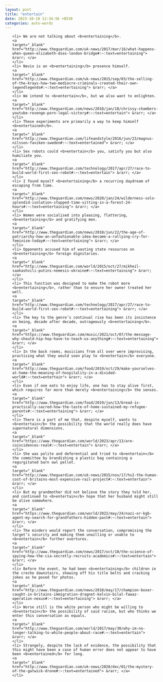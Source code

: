 ```yaml
---
layout: post
title: "entertain"
date: 2023-10-10 12:34:56 +0530
categories: auto-words
---
```

<ol>

    <li> We are not talking about <b>entertaining</b>.
    <a 
    target="_blank" 
    href="http://www.theguardian.com/uk-news/2017/mar/16/what-happens-when-queen-elizabeth-dies-london-bridge#:~:text=entertaining"> &rarr; </a>
    </li>
    <li> Nevio is an <b>entertaining</b> presence himself.
    <a 
    target="_blank" 
    href="http://www.theguardian.com/uk-news/2015/sep/03/the-selling-of-the-krays-how-two-mediocre-criminals-created-their-own-legendlegends#:~:text=entertaining"> &rarr; </a>
    </li>
    <li> We intend to <b>entertain</b>, but we also want to enlighten.
    <a 
    target="_blank" 
    href="http://www.theguardian.com/news/2018/jan/18/chrissy-chambers-youtube-revenge-porn-legal-victory#:~:text=entertain"> &rarr; </a>
    </li>
    <li> These experiments are primarily a way to keep himself <b>entertained</b>.
    <a 
    target="_blank" 
    href="http://www.theguardian.com/lifeandstyle/2016/jun/23/magnus-nilsson-faviken-sweden#:~:text=entertained"> &rarr; </a>
    </li>
    <li> Sex robots could <b>entertain</b> you, satisfy you but also humiliate you.
    <a 
    target="_blank" 
    href="http://www.theguardian.com/technology/2017/apr/27/race-to-build-world-first-sex-robot#:~:text=entertain"> &rarr; </a>
    </li>
    <li> I found myself <b>entertaining</b> a recurring daydream of escaping from time.
    <a 
    target="_blank" 
    href="http://www.theguardian.com/news/2020/jan/24/wilderness-solo-splendid-isolation-stopped-time-sitting-in-a-forest-24-hours#:~:text=entertaining"> &rarr; </a>
    </li>
    <li> Women were socialised into pleasing, flattering, <b>entertaining</b> and gratifying men.
    <a 
    target="_blank" 
    href="http://www.theguardian.com/news/2018/jun/22/the-age-of-patriarchy-how-an-unfashionable-idea-became-a-rallying-cry-for-feminism-today#:~:text=entertaining"> &rarr; </a>
    </li>
    <li> Opponents accused him of wasting state resources on <b>entertaining</b> foreign dignitaries.
    <a 
    target="_blank" 
    href="http://www.theguardian.com/world/2015/oct/27/mikheil-saakashvili-putins-nemesis-ukraine#:~:text=entertaining"> &rarr; </a>
    </li>
    <li> This function was designed to make the robot more <b>entertaining</b>, rather than to ensure her owner treated her well.
    <a 
    target="_blank" 
    href="http://www.theguardian.com/technology/2017/apr/27/race-to-build-world-first-sex-robot#:~:text=entertaining"> &rarr; </a>
    </li>
    <li> The key to the genre’s continual rise has been its insistence on being, decade after decade, outrageously <b>entertaining</b>.
    <a 
    target="_blank" 
    href="https://www.theguardian.com/music/2021/oct/07/the-message-why-should-hip-hop-have-to-teach-us-anything#:~:text=entertaining"> &rarr; </a>
    </li>
    <li> In the back rooms, musicians from all over were improvising, practising what they would soon play to <b>entertain</b> everyone.
    <a 
    target="_blank" 
    href="http://www.theguardian.com/food/2019/oct/29/make-yourselves-at-home-the-meaning-of-hospitality-in-a-divided-world#:~:text=entertain"> &rarr; </a>
    </li>
    <li> Even if one eats to enjoy life, one has to stay alive first, which requires far more than merely <b>entertaining</b> the senses.
    <a 
    target="_blank" 
    href="http://www.theguardian.com/food/2019/jun/13/bread-is-practically-sacred-how-the-taste-of-home-sustained-my-refugee-parents#:~:text=entertaining"> &rarr; </a>
    </li>
    <li> There is a part of me that, despite myself, wants to <b>entertain</b> the possibility that the world really does have supernatural dimensions.
    <a 
    target="_blank" 
    href="https://www.theguardian.com/world/2023/apr/13/are-coincidences-real#:~:text=entertain"> &rarr; </a>
    </li>
    <li> She was polite and deferential and tried to <b>entertain</b> the committee by brandishing a plastic bag containing a regurgitated barn owl pellet.
    <a 
    target="_blank" 
    href="http://www.theguardian.com/uk-news/2015/nov/17/hs2-the-human-cost-of-britains-most-expensive-rail-project#:~:text=entertain"> &rarr; </a>
    </li>
    <li> But my grandmother did not believe the story they told her, and continued to <b>entertain</b> hope that her husband might still be alive somewhere.
    <a 
    target="_blank" 
    href="https://www.theguardian.com/world/2022/may/24/nazi-or-kgb-agent-my-search-for-grandfathers-hidden-past#:~:text=entertain"> &rarr; </a>
    </li>
    <li> The minders would report the conversation, compromising the target’s security and making them unwilling or unable to <b>entertain</b> further overtures.
    <a 
    target="_blank" 
    href="http://www.theguardian.com/news/2017/oct/10/the-science-of-spying-how-the-cia-secretly-recruits-academics#:~:text=entertain"> &rarr; </a>
    </li>
    <li> Before the event, he had been <b>entertaining</b> children in the creche downstairs, showing off his title belts and cracking jokes as he posed for photos.
    <a 
    target="_blank" 
    href="http://www.theguardian.com/news/2018/may/17/champion-boxer-caught-in-britains-immigration-dragnet-kelvin-bilal-fawaz-operation-nexus#:~:text=entertaining"> &rarr; </a>
    </li>
    <li> Worse still is the white person who might be willing to <b>entertain</b> the possibility of said racism, but who thinks we enter this conversation as equals.
    <a 
    target="_blank" 
    href="http://www.theguardian.com/world/2017/may/30/why-im-no-longer-talking-to-white-people-about-race#:~:text=entertain"> &rarr; </a>
    </li>
    <li> Strangely, despite the lack of evidence, the possibility that this might have been a case of human error does not appear to have been <b>entertained</b> for long.
    <a 
    target="_blank" 
    href="http://www.theguardian.com/uk-news/2020/dec/01/the-mystery-of-the-gatwick-drone#:~:text=entertained"> &rarr; </a>
    </li>